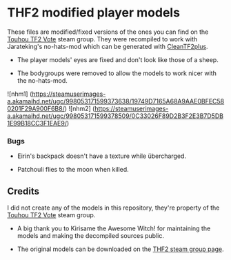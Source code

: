 # THF2 modified player models

These files are modified/fixed versions of the ones you can find on the [Touhou TF2 Vote](https://steamcommunity.com/groups/TouhouFortress2) steam group. They were recompiled to work with Jarateking's no-hats-mod which can be generated with [CleanTF2plus](https://github.com/JarateKing/CleanTF2plus).

- The player models' eyes are fixed and don't look like those of a sheep.

- The bodygroups were removed to allow the models to work nicer with the no-hats-mod.

![nhm1] (https://steamuserimages-a.akamaihd.net/ugc/998053171599373638/19749D7165A68A9AAE0BFEC580201F29A900F6B8/)
![nhm2] (https://steamuserimages-a.akamaihd.net/ugc/998053171599378509/0C33026F89D2B3F2E3B7D5DB1E99B18CC3F1EAE9/)

### Bugs

- Eirin's backpack doesn't have a texture while übercharged.

- Patchouli flies to the moon when killed.

## Credits

I did not create any of the models in this repository, they're property of the [Touhou TF2 Vote](https://steamcommunity.com/groups/TouhouFortress2) steam group.

- A big thank you to Kirіsame the Awesome Witch! for maintaining the models and making the decompiled sources public.

- The original models can be downloaded on the [THF2 steam group page](https://steamcommunity.com/groups/TouhouFortress2/discussions/1/530645446312218115/).